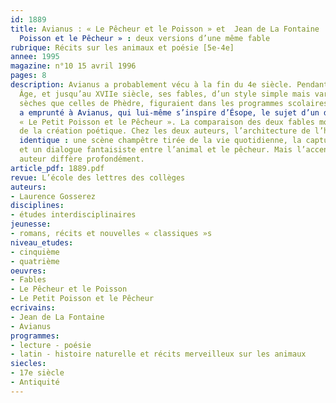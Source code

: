```yaml
---
id: 1889
title: Avianus : « Le Pêcheur et le Poisson » et  Jean de La Fontaine : « Le Petit
  Poisson et le Pêcheur » : deux versions d’une même fable 
rubrique: Récits sur les animaux et poésie [5e-4e]
annee: 1995
magazine: n°10 15 avril 1996
pages: 8
description: Avianus a probablement vécu à la fin du 4e siècle. Pendant le Moyen
  Âge, et jusqu’au XVIIe siècle, ses fables, d’un style simple mais variées et moins
  sèches que celles de Phèdre, figuraient dans les programmes scolaires. La Fontaine
  a emprunté à Avianus, qui lui-même s’inspire d’Ésope, le sujet d’un de ses chefs-d’œuvre :
  « Le Petit Poisson et le Pêcheur ». La comparaison des deux fables montre le fonctionnement
  de la création poétique. Chez les deux auteurs, l’architecture de l’histoire reste
  identique : une scène champêtre tirée de la vie quotidienne, la capture du poisson
  et un dialogue fantaisiste entre l’animal et le pêcheur. Mais l’accent de chaque
  auteur diffère profondément.
article_pdf: 1889.pdf
revue: L’école des lettres des collèges
auteurs:
- Laurence Gosserez
disciplines:
- études interdisciplinaires
jeunesse:
- romans, récits et nouvelles « classiques »s
niveau_etudes:
- cinquième
- quatrième
oeuvres:
- Fables
- Le Pêcheur et le Poisson
- Le Petit Poisson et le Pêcheur
ecrivains:
- Jean de La Fontaine
- Avianus
programmes:
- lecture - poésie
- latin - histoire naturelle et récits merveilleux sur les animaux
siecles:
- 17e siècle
- Antiquité
---
```

